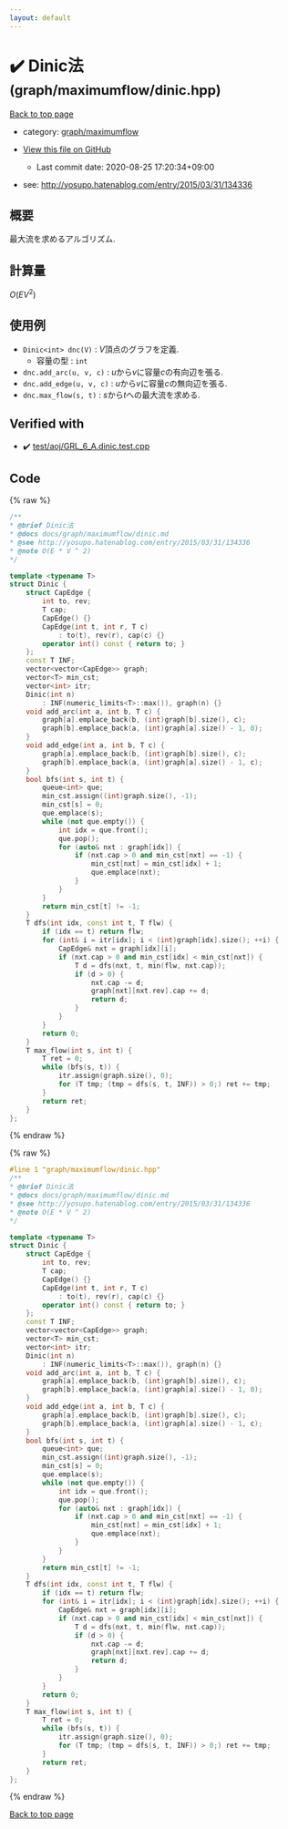 ```yaml
---
layout: default
---
```


<!-- mathjax config similar to math.stackexchange -->
<script type="text/javascript" async
  src="https://cdnjs.cloudflare.com/ajax/libs/mathjax/2.7.5/MathJax.js?config=TeX-MML-AM_CHTML">
</script>
<script type="text/x-mathjax-config">
  MathJax.Hub.Config({
    TeX: { equationNumbers: { autoNumber: "AMS" }},
    tex2jax: {
      inlineMath: [ ['$','$'] ],
      processEscapes: true
    },
    "HTML-CSS": { matchFontHeight: false },
    displayAlign: "left",
    displayIndent: "2em"
  });
</script>

<script type="text/javascript" src="https://cdnjs.cloudflare.com/ajax/libs/jquery/3.4.1/jquery.min.js"></script>
<script src="https://cdn.jsdelivr.net/npm/jquery-balloon-js@1.1.2/jquery.balloon.min.js" integrity="sha256-ZEYs9VrgAeNuPvs15E39OsyOJaIkXEEt10fzxJ20+2I=" crossorigin="anonymous"></script>
<script type="text/javascript" src="../../../assets/js/copy-button.js"></script>
<link rel="stylesheet" href="../../../assets/css/copy-button.css" />


# :heavy_check_mark: Dinic法 <small>(graph/maximumflow/dinic.hpp)</small>

<a href="../../../index.html">Back to top page</a>

* category: <a href="../../../index.html#9278425fe4cf6e9c7cdba9d11d70c354">graph/maximumflow</a>
* <a href="{{ site.github.repository_url }}/blob/master/graph/maximumflow/dinic.hpp">View this file on GitHub</a>
    - Last commit date: 2020-08-25 17:20:34+09:00


* see: <a href="http://yosupo.hatenablog.com/entry/2015/03/31/134336">http://yosupo.hatenablog.com/entry/2015/03/31/134336</a>


## 概要

最大流を求めるアルゴリズム.

## 計算量

$O(EV^2)$

## 使用例

* `Dinic<int> dnc(V)` : $V$頂点のグラフを定義.
  * 容量の型 : `int`
* `dnc.add_arc(u, v, c)` : $u$から$v$に容量$c$の有向辺を張る.
* `dnc.add_edge(u, v, c)` : $u$から$v$に容量$c$の無向辺を張る.
* `dnc.max_flow(s, t)` : $s$から$t$への最大流を求める.


## Verified with

* :heavy_check_mark: <a href="../../../verify/test/aoj/GRL_6_A.dinic.test.cpp.html">test/aoj/GRL_6_A.dinic.test.cpp</a>


## Code

<a id="unbundled"></a>
{% raw %}
```cpp
/**
* @brief Dinic法
* @docs docs/graph/maximumflow/dinic.md
* @see http://yosupo.hatenablog.com/entry/2015/03/31/134336
* @note O(E * V ^ 2)
*/

template <typename T>
struct Dinic {
    struct CapEdge {
        int to, rev;
        T cap;
        CapEdge() {}
        CapEdge(int t, int r, T c)
            : to(t), rev(r), cap(c) {}
        operator int() const { return to; }
    };
    const T INF;
    vector<vector<CapEdge>> graph;
    vector<T> min_cst;
    vector<int> itr;
    Dinic(int n)
        : INF(numeric_limits<T>::max()), graph(n) {}
    void add_arc(int a, int b, T c) {
        graph[a].emplace_back(b, (int)graph[b].size(), c);
        graph[b].emplace_back(a, (int)graph[a].size() - 1, 0);
    }
    void add_edge(int a, int b, T c) {
        graph[a].emplace_back(b, (int)graph[b].size(), c);
        graph[b].emplace_back(a, (int)graph[a].size() - 1, c);
    }
    bool bfs(int s, int t) {
        queue<int> que;
        min_cst.assign((int)graph.size(), -1);
        min_cst[s] = 0;
        que.emplace(s);
        while (not que.empty()) {
            int idx = que.front();
            que.pop();
            for (auto& nxt : graph[idx]) {
                if (nxt.cap > 0 and min_cst[nxt] == -1) {
                    min_cst[nxt] = min_cst[idx] + 1;
                    que.emplace(nxt);
                }
            }
        }
        return min_cst[t] != -1;
    }
    T dfs(int idx, const int t, T flw) {
        if (idx == t) return flw;
        for (int& i = itr[idx]; i < (int)graph[idx].size(); ++i) {
            CapEdge& nxt = graph[idx][i];
            if (nxt.cap > 0 and min_cst[idx] < min_cst[nxt]) {
                T d = dfs(nxt, t, min(flw, nxt.cap));
                if (d > 0) {
                    nxt.cap -= d;
                    graph[nxt][nxt.rev].cap += d;
                    return d;
                }
            }
        }
        return 0;
    }
    T max_flow(int s, int t) {
        T ret = 0;
        while (bfs(s, t)) {
            itr.assign(graph.size(), 0);
            for (T tmp; (tmp = dfs(s, t, INF)) > 0;) ret += tmp;
        }
        return ret;
    }
};

```
{% endraw %}

<a id="bundled"></a>
{% raw %}
```cpp
#line 1 "graph/maximumflow/dinic.hpp"
/**
* @brief Dinic法
* @docs docs/graph/maximumflow/dinic.md
* @see http://yosupo.hatenablog.com/entry/2015/03/31/134336
* @note O(E * V ^ 2)
*/

template <typename T>
struct Dinic {
    struct CapEdge {
        int to, rev;
        T cap;
        CapEdge() {}
        CapEdge(int t, int r, T c)
            : to(t), rev(r), cap(c) {}
        operator int() const { return to; }
    };
    const T INF;
    vector<vector<CapEdge>> graph;
    vector<T> min_cst;
    vector<int> itr;
    Dinic(int n)
        : INF(numeric_limits<T>::max()), graph(n) {}
    void add_arc(int a, int b, T c) {
        graph[a].emplace_back(b, (int)graph[b].size(), c);
        graph[b].emplace_back(a, (int)graph[a].size() - 1, 0);
    }
    void add_edge(int a, int b, T c) {
        graph[a].emplace_back(b, (int)graph[b].size(), c);
        graph[b].emplace_back(a, (int)graph[a].size() - 1, c);
    }
    bool bfs(int s, int t) {
        queue<int> que;
        min_cst.assign((int)graph.size(), -1);
        min_cst[s] = 0;
        que.emplace(s);
        while (not que.empty()) {
            int idx = que.front();
            que.pop();
            for (auto& nxt : graph[idx]) {
                if (nxt.cap > 0 and min_cst[nxt] == -1) {
                    min_cst[nxt] = min_cst[idx] + 1;
                    que.emplace(nxt);
                }
            }
        }
        return min_cst[t] != -1;
    }
    T dfs(int idx, const int t, T flw) {
        if (idx == t) return flw;
        for (int& i = itr[idx]; i < (int)graph[idx].size(); ++i) {
            CapEdge& nxt = graph[idx][i];
            if (nxt.cap > 0 and min_cst[idx] < min_cst[nxt]) {
                T d = dfs(nxt, t, min(flw, nxt.cap));
                if (d > 0) {
                    nxt.cap -= d;
                    graph[nxt][nxt.rev].cap += d;
                    return d;
                }
            }
        }
        return 0;
    }
    T max_flow(int s, int t) {
        T ret = 0;
        while (bfs(s, t)) {
            itr.assign(graph.size(), 0);
            for (T tmp; (tmp = dfs(s, t, INF)) > 0;) ret += tmp;
        }
        return ret;
    }
};

```
{% endraw %}

<a href="../../../index.html">Back to top page</a>

